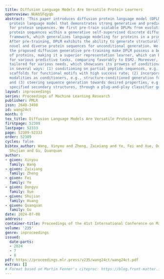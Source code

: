 ```yaml
---
title: Diffusion Language Models Are Versatile Protein Learners
openreview: NUAbSFqyqb
abstract: 'This paper introduces diffusion protein language model (DPLM), a versatile
  protein language model that demonstrates strong generative and predictive capabilities
  for protein sequences. We first pre-train scalable DPLMs from evolutionary-scale
  protein sequences within a generative self-supervised discrete diffusion probabilistic
  framework, which generalizes language modeling for proteins in a principled way.
  After pre-training, DPLM exhibits the ability to generate structurally plausible,
  novel and diverse protein sequences for unconditional generation. We further demonstrate
  the proposed diffusion generative pre-training make DPLM possess a better understanding
  of proteins, making it a superior representation learner, which can be fine-tuned
  for various predictive tasks, comparing favorably to ESM2. Moreover, DPLM can be
  tailored for various needs, which showcases its prowess of conditional generation
  in several ways: (1) conditioning on partial peptide sequences, e.g., generating
  scaffolds for functional motifs with high success rate; (2) incorporating other
  modalities as conditioners, e.g., structure-conditioned generation for inverse folding;
  and (3) steering sequence generation towards desired properties, e.g., satisfying
  specified secondary structures, through a plug-and-play classifier guidance.'
layout: inproceedings
series: Proceedings of Machine Learning Research
publisher: PMLR
issn: 2640-3498
id: wang24ct
month: 0
tex_title: Diffusion Language Models Are Versatile Protein Learners
firstpage: 52309
lastpage: 52333
page: 52309-52333
order: 52309
cycles: false
bibtex_author: Wang, Xinyou and Zheng, Zaixiang and Ye, Fei and Xue, Dongyu and Huang,
  Shujian and Gu, Quanquan
author:
- given: Xinyou
  family: Wang
- given: Zaixiang
  family: Zheng
- given: Fei
  family: Ye
- given: Dongyu
  family: Xue
- given: Shujian
  family: Huang
- given: Quanquan
  family: Gu
date: 2024-07-08
address:
container-title: Proceedings of the 41st International Conference on Machine Learning
volume: '235'
genre: inproceedings
issued:
  date-parts:
  - 2024
  - 7
  - 8
pdf: https://proceedings.mlr.press/v235/wang24ct/wang24ct.pdf
extras: []
# Format based on Martin Fenner's citeproc: https://blog.front-matter.io/posts/citeproc-yaml-for-bibliographies/
---
```

